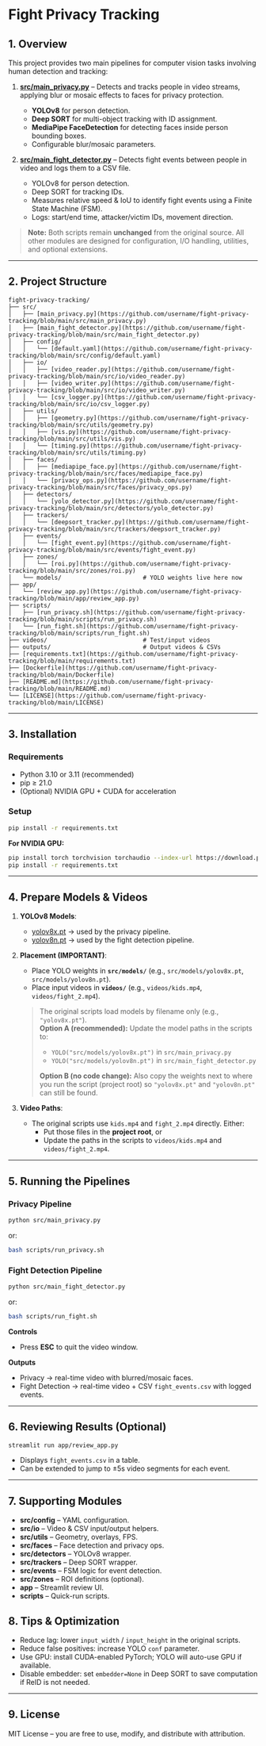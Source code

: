 #  Fight Privacy Tracking

## 1. Overview
This project provides two main pipelines for computer vision tasks involving human detection and tracking:

1. **[src/main_privacy.py](https://github.com/username/fight-privacy-tracking/blob/main/src/main_privacy.py)** – Detects and tracks people in video streams, applying blur or mosaic effects to faces for privacy protection.  
   - **YOLOv8** for person detection.
   - **Deep SORT** for multi-object tracking with ID assignment.
   - **MediaPipe FaceDetection** for detecting faces inside person bounding boxes.
   - Configurable blur/mosaic parameters.

2. **[src/main_fight_detector.py](https://github.com/username/fight-privacy-tracking/blob/main/src/main_fight_detector.py)** – Detects fight events between people in video and logs them to a CSV file.  
   - YOLOv8 for person detection.
   - Deep SORT for tracking IDs.
   - Measures relative speed & IoU to identify fight events using a Finite State Machine (FSM).
   - Logs: start/end time, attacker/victim IDs, movement direction.

> **Note:** Both scripts remain **unchanged** from the original source. All other modules are designed for configuration, I/O handling, utilities, and optional extensions.

---

## 2. Project Structure

```
fight-privacy-tracking/
├── src/
│   ├── [main_privacy.py](https://github.com/username/fight-privacy-tracking/blob/main/src/main_privacy.py)
│   ├── [main_fight_detector.py](https://github.com/username/fight-privacy-tracking/blob/main/src/main_fight_detector.py)
│   ├── config/
│   │   └── [default.yaml](https://github.com/username/fight-privacy-tracking/blob/main/src/config/default.yaml)
│   ├── io/
│   │   ├── [video_reader.py](https://github.com/username/fight-privacy-tracking/blob/main/src/io/video_reader.py)
│   │   ├── [video_writer.py](https://github.com/username/fight-privacy-tracking/blob/main/src/io/video_writer.py)
│   │   └── [csv_logger.py](https://github.com/username/fight-privacy-tracking/blob/main/src/io/csv_logger.py)
│   ├── utils/
│   │   ├── [geometry.py](https://github.com/username/fight-privacy-tracking/blob/main/src/utils/geometry.py)
│   │   ├── [vis.py](https://github.com/username/fight-privacy-tracking/blob/main/src/utils/vis.py)
│   │   └── [timing.py](https://github.com/username/fight-privacy-tracking/blob/main/src/utils/timing.py)
│   ├── faces/
│   │   ├── [mediapipe_face.py](https://github.com/username/fight-privacy-tracking/blob/main/src/faces/mediapipe_face.py)
│   │   └── [privacy_ops.py](https://github.com/username/fight-privacy-tracking/blob/main/src/faces/privacy_ops.py)
│   ├── detectors/
│   │   └── [yolo_detector.py](https://github.com/username/fight-privacy-tracking/blob/main/src/detectors/yolo_detector.py)
│   ├── trackers/
│   │   └── [deepsort_tracker.py](https://github.com/username/fight-privacy-tracking/blob/main/src/trackers/deepsort_tracker.py)
│   ├── events/
│   │   └── [fight_event.py](https://github.com/username/fight-privacy-tracking/blob/main/src/events/fight_event.py)
│   ├── zones/
│   │   └── [roi.py](https://github.com/username/fight-privacy-tracking/blob/main/src/zones/roi.py)
│   └── models/                       # YOLO weights live here now
├── app/
│   └── [review_app.py](https://github.com/username/fight-privacy-tracking/blob/main/app/review_app.py)
├── scripts/
│   ├── [run_privacy.sh](https://github.com/username/fight-privacy-tracking/blob/main/scripts/run_privacy.sh)
│   └── [run_fight.sh](https://github.com/username/fight-privacy-tracking/blob/main/scripts/run_fight.sh)
├── videos/                           # Test/input videos
├── outputs/                          # Output videos & CSVs
├── [requirements.txt](https://github.com/username/fight-privacy-tracking/blob/main/requirements.txt)
├── [Dockerfile](https://github.com/username/fight-privacy-tracking/blob/main/Dockerfile)
├── [README.md](https://github.com/username/fight-privacy-tracking/blob/main/README.md)
└── [LICENSE](https://github.com/username/fight-privacy-tracking/blob/main/LICENSE)
```

---

## 3. Installation

### Requirements
- Python 3.10 or 3.11 (recommended)
- pip ≥ 21.0
- (Optional) NVIDIA GPU + CUDA for acceleration

### Setup
```bash
pip install -r requirements.txt
```

**For NVIDIA GPU:**
```bash
pip install torch torchvision torchaudio --index-url https://download.pytorch.org/whl/cu118
pip install -r requirements.txt
```

---

## 4. Prepare Models & Videos

1. **YOLOv8 Models**:
   - [yolov8x.pt](https://github.com/ultralytics/assets/releases/download/v8.3.0/yolov8x.pt) → used by the privacy pipeline.
   - [yolov8n.pt](https://github.com/ultralytics/assets/releases/download/v8.3.0/yolov8n.pt) → used by the fight detection pipeline.

2. **Placement (IMPORTANT)**:
   - Place YOLO weights in **`src/models/`** (e.g., `src/models/yolov8x.pt`, `src/models/yolov8n.pt`).
   - Place input videos in **`videos/`** (e.g., `videos/kids.mp4`, `videos/fight_2.mp4`).

   > The original scripts load models by filename only (e.g., `"yolov8x.pt"`).  
   > **Option A (recommended):** Update the model paths in the scripts to:
   > - `YOLO("src/models/yolov8x.pt")` in `src/main_privacy.py`
   > - `YOLO("src/models/yolov8n.pt")` in `src/main_fight_detector.py`
   >
   > **Option B (no code change):** Also copy the weights next to where you run the script (project root) so `"yolov8x.pt"` and `"yolov8n.pt"` can still be found.

3. **Video Paths**:
   - The original scripts use `kids.mp4` and `fight_2.mp4` directly. Either:
     - Put those files in the **project root**, or
     - Update the paths in the scripts to `videos/kids.mp4` and `videos/fight_2.mp4`.

---

## 5. Running the Pipelines

### Privacy Pipeline
```bash
python src/main_privacy.py
```
or:
```bash
bash scripts/run_privacy.sh
```

### Fight Detection Pipeline
```bash
python src/main_fight_detector.py
```
or:
```bash
bash scripts/run_fight.sh
```

**Controls**
- Press **ESC** to quit the video window.

**Outputs**
- Privacy → real-time video with blurred/mosaic faces.
- Fight Detection → real-time video + CSV `fight_events.csv` with logged events.

---

## 6. Reviewing Results (Optional)
```bash
streamlit run app/review_app.py
```
- Displays `fight_events.csv` in a table.
- Can be extended to jump to ±5s video segments for each event.

---

## 7. Supporting Modules
- **src/config** – YAML configuration.
- **src/io** – Video & CSV input/output helpers.
- **src/utils** – Geometry, overlays, FPS.
- **src/faces** – Face detection and privacy ops.
- **src/detectors** – YOLOv8 wrapper.
- **src/trackers** – Deep SORT wrapper.
- **src/events** – FSM logic for event detection.
- **src/zones** – ROI definitions (optional).
- **app** – Streamlit review UI.
- **scripts** – Quick-run scripts.
  

## 8. Tips & Optimization
- Reduce lag: lower `input_width` / `input_height` in the original scripts.
- Reduce false positives: increase YOLO `conf` parameter.
- Use GPU: install CUDA-enabled PyTorch; YOLO will auto-use GPU if available.
- Disable embedder: set `embedder=None` in Deep SORT to save computation if ReID is not needed.

---

## 9. License
MIT License – you are free to use, modify, and distribute with attribution.
